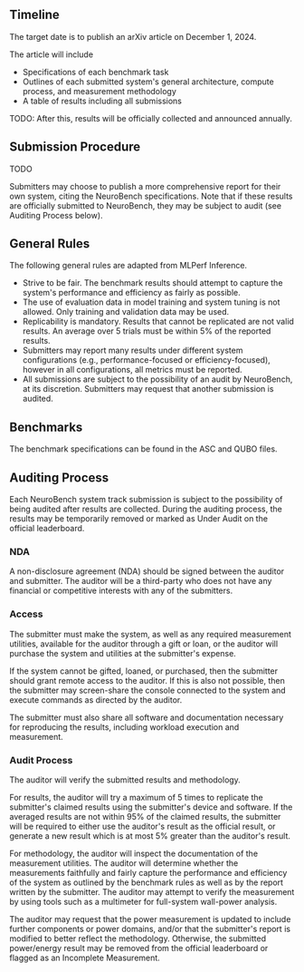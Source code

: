 ## Timeline

The target date is to publish an arXiv article on December 1, 2024.

The article will include 
- Specifications of each benchmark task
- Outlines of each submitted system's general architecture, compute process, and measurement methodology
- A table of results including all submissions

TODO: After this, results will be officially collected and announced annually.

## Submission Procedure

TODO

Submitters may choose to publish a more comprehensive report for their own system, citing the NeuroBench specifications. Note that if these results are officially submitted to NeuroBench, they may be subject to audit (see Auditing Process below).

## General Rules

The following general rules are adapted from MLPerf Inference.

- Strive to be fair. The benchmark results should attempt to capture the system's performance and efficiency as fairly as possible.
- The use of evaluation data in model training and system tuning is not allowed. Only training and validation data may be used.
- Replicability is mandatory. Results that cannot be replicated are not valid results. An average over 5 trials must be within 5% of the reported results.
- Submitters may report many results under different system configurations (e.g., performance-focused or efficiency-focused), however in all configurations, all metrics must be reported.
- All submissions are subject to the possibility of an audit by NeuroBench, at its discretion. Submitters may request that another submission is audited.

## Benchmarks

The benchmark specifications can be found in the ASC and QUBO files.

## Auditing Process

Each NeuroBench system track submission is subject to the possibility of being audited after results are collected. During the auditing process, the results may be temporarily removed or marked as Under Audit on the official leaderboard.

### NDA

A non-disclosure agreement (NDA) should be signed between the auditor and submitter. The auditor will be a third-party who does not have any financial or competitive interests with any of the submitters.

### Access

The submitter must make the system, as well as any required measurement utilities, available for the auditor through a gift or loan, or the auditor will purchase the system and utilities at the submitter's expense.

If the system cannot be gifted, loaned, or purchased, then the submitter should grant remote access to the auditor. If this is also not possible, then the submitter may screen-share the console connected to the system and execute commands as directed by the auditor.

The submitter must also share all software and documentation necessary for reproducing the results, including workload execution and measurement.

### Audit Process

The auditor will verify the submitted results and methodology.

For results, the auditor will try a maximum of 5 times to replicate the submitter's claimed results using the submitter's device and software. If the averaged results are not within 95% of the claimed results, the submitter will be required to either use the auditor's result as the official result, or generate a new result which is at most 5% greater than the auditor's result.

For methodology, the auditor will inspect the documentation of the measurement utilities. The auditor will determine whether the measurements faithfully and fairly capture the performance and efficiency of the system as outlined by the benchmark rules as well as by the report written by the submitter. The auditor may attempt to verify the measurement by using tools such as a multimeter for full-system wall-power analysis.

The auditor may request that the power measurement is updated to include further components or power domains, and/or that the submitter's report is modified to better reflect the methodology. Otherwise, the submitted power/energy result may be removed from the official leaderboard or flagged as an Incomplete Measurement.
